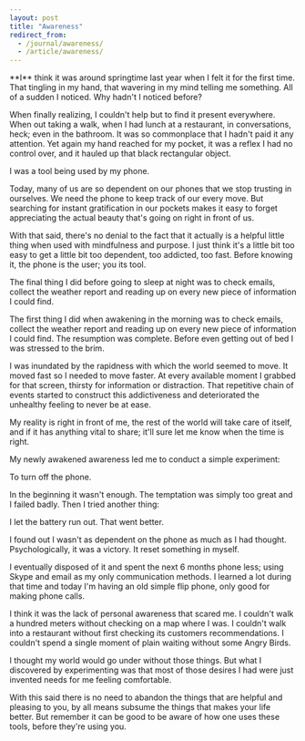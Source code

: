 ```yaml
---
layout: post
title: "Awareness"
redirect_from:
  - /journal/awareness/
  - /article/awareness/
---
```


<p class="intro" markdown="1">**I** think it was around springtime last year when I felt it for the first time. That tingling in my hand, that wavering in my mind telling me something. All of a sudden I noticed. Why hadn't I noticed before?</p>

When finally realizing, I couldn't help but to find it present everywhere. When out taking a walk, when I had lunch at a restaurant, in conversations, heck; even in the bathroom. It was so commonplace that I hadn't paid it any attention. Yet again my hand reached for my pocket, it was a reflex I had no control over, and it hauled up that black rectangular object.

I was a tool being used by my phone.

Today, many of us are so dependent on our phones that we stop trusting in ourselves. We need the phone to keep track of our every move. But searching for instant gratification in our pockets makes it easy to forget appreciating the actual beauty that's going on right in front of us.

With that said, there's no denial to the fact that it actually is a helpful little thing when used with mindfulness and purpose. I just think it's a little bit too easy to get a little bit too dependent, too addicted, too fast. Before knowing it, the phone is the user; you its tool.

The final thing I did before going to sleep at night was to check emails, collect the weather report and reading up on every new piece of information I could find.

The first thing I did when awakening in the morning was to check emails, collect the weather report and reading up on every new piece of information I could find. The resumption was complete. Before even getting out of bed I was stressed to the brim.

I was inundated by the rapidness with which the world seemed to move. It moved fast so I needed to move faster. At every available moment I grabbed for that screen, thirsty for information or distraction. That repetitive chain of events started to construct this addictiveness and deteriorated the unhealthy feeling to never be at ease.

My reality is right in front of me, the rest of the world will take care of itself, and if it has anything vital to share; it'll sure let me know when the time is right.

My newly awakened awareness led me to conduct a simple experiment:

To turn off the phone.

In the beginning it wasn't enough. The temptation was simply too great and I failed badly. Then I tried another thing:

I let the battery run out. That went better.

I found out I wasn't as dependent on the phone as much as I had thought. Psychologically, it was a victory. It reset something in myself.

I eventually disposed of it and spent the next 6 months phone less; using Skype and email as my only communication methods. I learned a lot during that time and today I'm having an old simple flip phone, only good for making phone calls.

I think it was the lack of personal awareness that scared me. I couldn't walk a hundred meters without checking on a map where I was. I couldn't walk into a restaurant without first checking its customers recommendations. I couldn't spend a single moment of plain waiting without some Angry Birds.

I thought my world would go under without those things. But what I discovered by experimenting was that most of those desires I had were just invented needs for me feeling comfortable.

With this said there is no need to abandon the things that are helpful and pleasing to you, by all means subsume the things that makes your life better. But remember it can be good to be aware of how one uses these tools, before they're using you.
